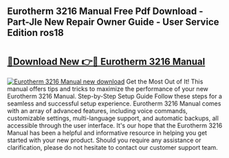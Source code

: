 ## Eurotherm 3216 Manual Free Pdf Download - Part-Jle New Repair Owner Guide - User Service Edition ros18

# <h2><a href="http://bc30741.oget.top/?id=Eurotherm+3216+Manual">🔗Download New 👉🔴 Eurotherm 3216 Manual</a></h2>

[![Eurotherm 3216 Manual new download](https://i.imgur.com/5g1atiW.png)](http://bc30741.oget.top/?id=Eurotherm+3216+Manual)
Get the Most Out of It! This manual offers tips and tricks to maximize the performance of your new Eurotherm 3216 Manual. Step-by-Step Setup Guide Follow these steps for a seamless and successful setup experience. Eurotherm 3216 Manual comes with an array of advanced features, including voice commands, customizable settings, multi-language support, and automatic backups, all accessible through the user interface. It's our hope that the Eurotherm 3216 Manual has been a helpful and informative resource in helping you get started with your new product. Should you require any assistance or clarification, please do not hesitate to contact our customer support team.
